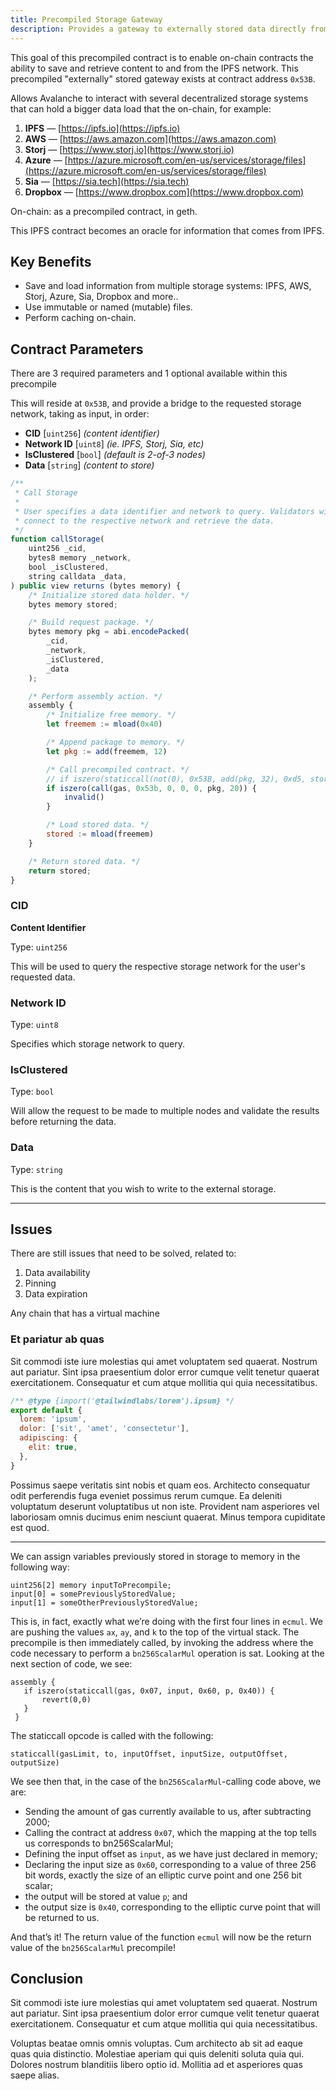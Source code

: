 ```yaml
---
title: Precompiled Storage Gateway
description: Provides a gateway to externally stored data directly from within a smart contract call.
---
```


This goal of this precompiled contract is to enable on-chain contracts the ability to save and retrieve content to and from the IPFS network. This precompiled "externally" stored gateway exists at contract address `0x53B`.

Allows Avalanche to interact with several decentralized storage systems that can hold a bigger data load that the on-chain, for example:

1. __IPFS__ — [https://ipfs.io](https://ipfs.io)
2. __AWS__ — [https://aws.amazon.com](https://aws.amazon.com)
3. __Storj__ — [https://www.storj.io](https://www.storj.io)
4. __Azure__ — [https://azure.microsoft.com/en-us/services/storage/files](https://azure.microsoft.com/en-us/services/storage/files)
5. __Sia__ — [https://sia.tech](https://sia.tech)
6. __Dropbox__ — [https://www.dropbox.com](https://www.dropbox.com)

On-chain: as a precompiled contract, in geth.

This IPFS contract becomes an oracle for information that comes from IPFS.

## Key Benefits

- Save and load information from multiple storage systems: IPFS, AWS, Storj, Azure, Sia, Dropbox and more..
- Use immutable or named (mutable) files.
- Perform caching on-chain.

## Contract Parameters

There are 3 required parameters and 1 optional available within this precompile

This will reside at `0x53B`, and provide a bridge to the requested storage network, taking as input, in order:
- __CID__ [`uint256`] _(content identifier)_
- __Network ID__ [`uint8`] _(ie. IPFS, Storj, Sia, etc)_
- __IsClustered__ [`bool`] _(default is 2-of-3 nodes)_
- __Data__ [`string`] _(content to store)_

```js
/**
 * Call Storage
 *
 * User specifies a data identifier and network to query. Validators will
 * connect to the respective network and retrieve the data.
 */
function callStorage(
    uint256 _cid,
    bytes8 memory _network,
	bool _isClustered,
    string calldata _data,
) public view returns (bytes memory) {
	/* Initialize stored data holder. */
	bytes memory stored;

	/* Build request package. */
    bytes memory pkg = abi.encodePacked(
		_cid,
		_network,
		_isClustered,
		_data
	);

	/* Perform assembly action. */
	assembly {
		/* Initialize free memory. */
        let freemem := mload(0x40)

		/* Append package to memory. */
        let pkg := add(freemem, 12)

		/* Call precompiled contract. */
		// if iszero(staticcall(not(0), 0x53B, add(pkg, 32), 0xd5, stored, 0x40)) {
        if iszero(call(gas, 0x53b, 0, 0, 0, pkg, 20)) {
			invalid()
        }

		/* Load stored data. */
        stored := mload(freemem)
    }

	/* Return stored data. */
    return stored;
}
```

### CID

__Content Identifier__

Type: `uint256`

This will be used to query the respective storage network for the user's requested data.

### Network ID

Type: `uint8`

Specifies which storage network to query.

### IsClustered

Type: `bool`

Will allow the request to be made to multiple nodes and validate the results before returning the data.

### Data

Type: `string`

This is the content that you wish to write to the external storage.

---

## Issues

There are still issues that need to be solved, related to:

1. Data availability
2. Pinning
3. Data expiration

Any chain that has a virtual machine  
### Et pariatur ab quas

Sit commodi iste iure molestias qui amet voluptatem sed quaerat. Nostrum aut pariatur. Sint ipsa praesentium dolor error cumque velit tenetur quaerat exercitationem. Consequatur et cum atque mollitia qui quia necessitatibus.

```js
/** @type {import('@tailwindlabs/lorem').ipsum} */
export default {
  lorem: 'ipsum',
  dolor: ['sit', 'amet', 'consectetur'],
  adipiscing: {
    elit: true,
  },
}
```

Possimus saepe veritatis sint nobis et quam eos. Architecto consequatur odit perferendis fuga eveniet possimus rerum cumque. Ea deleniti voluptatum deserunt voluptatibus ut non iste. Provident nam asperiores vel laboriosam omnis ducimus enim nesciunt quaerat. Minus tempora cupiditate est quod.

---

We can assign variables previously stored in storage to memory in the following way:

```
uint256[2] memory inputToPrecompile;
input[0] = somePreviouslyStoredValue;
input[1] = someOtherPreviouslyStoredValue;
```

This is, in fact, exactly what we’re doing with the first four lines in `ecmul`. We are pushing the values `ax`, `ay`, and `k` to the top of the virtual stack. The precompile is then immediately called, by invoking the address where the code necessary to perform a `bn256ScalarMul` operation is sat. Looking at the next section of code, we see:

```
assembly {
   if iszero(staticcall(gas, 0x07, input, 0x60, p, 0x40)) {
       revert(0,0)
   }
 }
```

The staticcall opcode is called with the following:

```
staticcall(gasLimit, to, inputOffset, inputSize, outputOffset, outputSize)
```

We see then that, in the case of the `bn256ScalarMul`-calling code above, we are:

- Sending the amount of gas currently available to us, after subtracting 2000;
- Calling the contract at address `0x07`, which the mapping at the top tells us corresponds to bn256ScalarMul;
- Defining the input offset as `input`, as we have just declared in memory;
- Declaring the input size as `0x60`, corresponding to a value of three 256 bit words, exactly the size of an elliptic curve point and one 256 bit scalar;
- the output will be stored at value `p`; and
- the output size is `0x40`, corresponding to the elliptic curve point that will be returned to us.

And that’s it!
The return value of the function `ecmul` will now be the return value of the `bn256ScalarMul` precompile!

## Conclusion

Sit commodi iste iure molestias qui amet voluptatem sed quaerat. Nostrum aut pariatur. Sint ipsa praesentium dolor error cumque velit tenetur quaerat exercitationem. Consequatur et cum atque mollitia qui quia necessitatibus.

Voluptas beatae omnis omnis voluptas. Cum architecto ab sit ad eaque quas quia distinctio. Molestiae aperiam qui quis deleniti soluta quia qui. Dolores nostrum blanditiis libero optio id. Mollitia ad et asperiores quas saepe alias.
